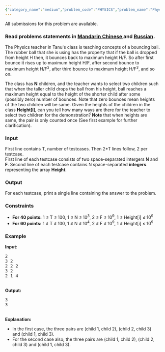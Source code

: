 ```yaml
---
{"category_name":"medium","problem_code":"PHYSICS","problem_name":"Physics Class","languages_supported":{"0":"ADA","1":"ASM","2":"BASH","3":"BF","4":"C","5":"C99 strict","6":"CAML","7":"CLOJ","8":"CLPS","9":"CPP 4.3.2","10":"CPP 4.9.2","11":"CPP14","12":"CS2","13":"D","14":"ERL","15":"FORT","16":"FS","17":"GO","18":"HASK","19":"ICK","20":"ICON","21":"JAVA","22":"JS","23":"LISP clisp","24":"LISP sbcl","25":"LUA","26":"NEM","27":"NICE","28":"NODEJS","29":"PAS fpc","30":"PAS gpc","31":"PERL","32":"PERL6","33":"PHP","34":"PIKE","35":"PRLG","36":"PYTH","37":"PYTH 3.4","38":"RUBY","39":"SCALA","40":"SCM guile","41":"SCM qobi","42":"ST","43":"TCL","44":"TEXT","45":"WSPC"},"max_timelimit":1,"source_sizelimit":50000,"problem_author":"piyushkumar","problem_tester":"xiaodao","date_added":"1-10-2014","tags":{"0":"binary","1":"hash","2":"ltime17","3":"piyushkumar","4":"simple","5":"sorting"},"editorial_url":"http://discuss.codechef.com/problems/PHYSICS","time":{"view_start_date":1414312200,"submit_start_date":1414312200,"visible_start_date":1414312200,"end_date":1735669800},"layout":"problem"}
---
```

<span class="solution-visible-txt">All submissions for this problem are available.</span><h3> Read problems statements in <a target="_blank" href="http://www.codechef.com/download/translated/LTIME17/mandarin/PHYSICS.pdf">Mandarin Chinese </a> and <a target="_blank" href="http://www.codechef.com/download/translated/LTIME17/russian/PHYSICS.pdf">Russian</a>.</h3>
<p>The Physics teacher in Tanu's class is teaching concepts of a bouncing ball. The rubber ball that she is using has the property that if the ball is dropped from height H then, it bounces back to maximum height H/F. So after first bounce it rises up to maximum height H/F, after second bounce to maximum height H/F<sup>2</sup>, after third bounce to maximum height H/F<sup>3</sup>, and so on.</p>
<p>The class has <b>N</b> children, and the teacher wants to select two children such that when the taller child drops the ball from his height, ball reaches a maximum height equal to the height of the shorter child after some (possibly zero) number of bounces. Note that zero bounces mean heights of the two children will be same. Given the heights of the children in the class <b>Height[i]</b>, can you tell how many ways are there for the teacher to select two children for the demonstration? <b>Note</b> that when heights are same, the pair is only counted once (See first example for further clarification).</p>
<h3>Input</h3>
<p>First line contains T, number of testcases. Then 2*T lines follow, 2 per testcase.<br />First line of each testcase consists of two space-separated intergers <b>N</b> and <b>F</b>. Second line of each testcase contains N space-separated <b>integers</b> representing the array <b>Height</b>.<br />
<h3>Output</h3>
</p><p>For each testcase, print a single line containing the answer to the problem.<br />
<h3>Constraints</h3>
<ul>
<li><b>For 40 points:</b> 1 ≤ T ≤ 100, 1 ≤ N ≤ 10<sup>3</sup>, 2 ≤ F ≤ 10<sup>9</sup>, 1 ≤ Height[i] ≤ 10<sup>9</sup><br />
</li><li><b>For 60 points:</b> 1 ≤ T ≤ 100, 1 ≤ N ≤ 10<sup>4</sup>, 2 ≤ F ≤ 10<sup>9</sup>, 1 ≤ Height[i] ≤ 10<sup>9</sup></li></ul>
<h3>Example</h3>
</p><p><b>Input:</b></p>
<pre>2<br />3 2<br />2 2 2<br />3 2<br />2 1 4</pre><p><br /><b>Output:</b></p>
<pre>3<br />3</pre><p><br /><b>Explanation:</b>
<ul>
<li>In the first case, the three pairs are (child 1, child 2), (child 2, child 3) and (child 1, child 3).
</li><li>For the second case also, the three pairs are (child 1, child 2), (child 2, child 3) and (child 1, child 3).</li></ul>
</p>